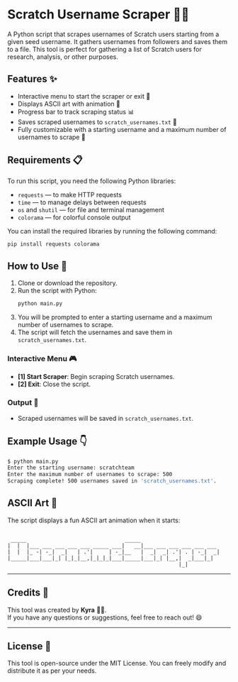 # Scratch Username Scraper 🧑‍💻

A Python script that scrapes usernames of Scratch users starting from a given seed username. It gathers usernames from followers and saves them to a file. This tool is perfect for gathering a list of Scratch users for research, analysis, or other purposes. 

## Features ✨
- Interactive menu to start the scraper or exit 🚪
- Displays ASCII art with animation 🎨
- Progress bar to track scraping status 📊
- Saves scraped usernames to `scratch_usernames.txt` 📝
- Fully customizable with a starting username and a maximum number of usernames to scrape 🎯

## Requirements 📋
To run this script, you need the following Python libraries:
- `requests` — to make HTTP requests
- `time` — to manage delays between requests
- `os` and `shutil` — for file and terminal management
- `colorama` — for colorful console output

You can install the required libraries by running the following command:
```bash
pip install requests colorama
```

## How to Use 🚀
1. Clone or download the repository.
2. Run the script with Python:
   ```bash
   python main.py
   ```
3. You will be prompted to enter a starting username and a maximum number of usernames to scrape.
4. The script will fetch the usernames and save them in `scratch_usernames.txt`.

### Interactive Menu 🎮
- **[1] Start Scraper**: Begin scraping Scratch usernames.
- **[2] Exit**: Close the script.

### Output 📂
- Scraped usernames will be saved in `scratch_usernames.txt`.

## Example Usage 👇

```bash
$ python main.py
Enter the starting username: scratchteam
Enter the maximum number of usernames to scrape: 500
Scraping complete! 500 usernames saved in 'scratch_usernames.txt'.
```

## ASCII Art 🎨
The script displays a fun ASCII art animation when it starts:

```
                                                                   
 _____                               _____                         
|  |  |___ ___ ___ ___ ___ _____ ___|   __|___ ___ ___ ___ ___ ___ 
|  |  |_ -| -_|  _|   | .'|     | -_|__   |  _|  _| .'| . | -_|  _|
|_____|___|___|_| |_|_|__,|_|_|_|___|_____|___|_| |__,|  _|___|_|  
                                                      |_|

```

---

## Credits 🙌

This tool was created by **Kyra** 🦸‍♂️.  
If you have any questions or suggestions, feel free to reach out! 😄

---

## License 📝

This tool is open-source under the MIT License. You can freely modify and distribute it as per your needs.
